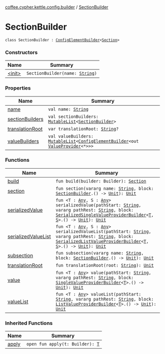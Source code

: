 [coffee.cypher.kettle.config.builder](../index.md) / [SectionBuilder](./index.md)

# SectionBuilder

`class SectionBuilder : `[`ConfigElementBuilder`](../../coffee.cypher.kettle.config.builder.type/-config-element-builder/index.md)`<`[`Section`](../../coffee.cypher.kettle.config/-section/index.md)`>`

### Constructors

| Name | Summary |
|---|---|
| [&lt;init&gt;](-init-.md) | `SectionBuilder(name: `[`String`](https://kotlinlang.org/api/latest/jvm/stdlib/kotlin/-string/index.html)`)` |

### Properties

| Name | Summary |
|---|---|
| [name](name.md) | `val name: `[`String`](https://kotlinlang.org/api/latest/jvm/stdlib/kotlin/-string/index.html) |
| [sectionBuilders](section-builders.md) | `val sectionBuilders: `[`MutableList`](https://kotlinlang.org/api/latest/jvm/stdlib/kotlin.collections/-mutable-list/index.html)`<`[`SectionBuilder`](./index.md)`>` |
| [translationRoot](translation-root.md) | `var translationRoot: `[`String`](https://kotlinlang.org/api/latest/jvm/stdlib/kotlin/-string/index.html)`?` |
| [valueBuilders](value-builders.md) | `val valueBuilders: `[`MutableList`](https://kotlinlang.org/api/latest/jvm/stdlib/kotlin.collections/-mutable-list/index.html)`<`[`ConfigElementBuilder`](../../coffee.cypher.kettle.config.builder.type/-config-element-builder/index.md)`<out `[`ValueProvider`](../../coffee.cypher.kettle.config.value/-value-provider/index.md)`<*>>>` |

### Functions

| Name | Summary |
|---|---|
| [build](build.md) | `fun build(builder: Builder): `[`Section`](../../coffee.cypher.kettle.config/-section/index.md) |
| [section](section.md) | `fun section(vararg name: `[`String`](https://kotlinlang.org/api/latest/jvm/stdlib/kotlin/-string/index.html)`, block: `[`SectionBuilder`](./index.md)`.() -> `[`Unit`](https://kotlinlang.org/api/latest/jvm/stdlib/kotlin/-unit/index.html)`): `[`Unit`](https://kotlinlang.org/api/latest/jvm/stdlib/kotlin/-unit/index.html) |
| [serializedValue](serialized-value.md) | `fun <T : `[`Any`](https://kotlinlang.org/api/latest/jvm/stdlib/kotlin/-any/index.html)`, S : `[`Any`](https://kotlinlang.org/api/latest/jvm/stdlib/kotlin/-any/index.html)`> serializedValue(pathStart: `[`String`](https://kotlinlang.org/api/latest/jvm/stdlib/kotlin/-string/index.html)`, vararg pathRest: `[`String`](https://kotlinlang.org/api/latest/jvm/stdlib/kotlin/-string/index.html)`, block: `[`SerializedSingleValueProviderBuilder`](../../coffee.cypher.kettle.config.builder.value.serialized/-serialized-single-value-provider-builder/index.md)`<`[`T`](serialized-value.md#T)`, `[`S`](serialized-value.md#S)`>.() -> `[`Unit`](https://kotlinlang.org/api/latest/jvm/stdlib/kotlin/-unit/index.html)`): `[`Unit`](https://kotlinlang.org/api/latest/jvm/stdlib/kotlin/-unit/index.html) |
| [serializedValueList](serialized-value-list.md) | `fun <T : `[`Any`](https://kotlinlang.org/api/latest/jvm/stdlib/kotlin/-any/index.html)`, S : `[`Any`](https://kotlinlang.org/api/latest/jvm/stdlib/kotlin/-any/index.html)`> serializedValueList(pathStart: `[`String`](https://kotlinlang.org/api/latest/jvm/stdlib/kotlin/-string/index.html)`, vararg pathRest: `[`String`](https://kotlinlang.org/api/latest/jvm/stdlib/kotlin/-string/index.html)`, block: `[`SerializedListValueProviderBuilder`](../../coffee.cypher.kettle.config.builder.value.serialized/-serialized-list-value-provider-builder/index.md)`<`[`T`](serialized-value-list.md#T)`, `[`S`](serialized-value-list.md#S)`>.() -> `[`Unit`](https://kotlinlang.org/api/latest/jvm/stdlib/kotlin/-unit/index.html)`): `[`Unit`](https://kotlinlang.org/api/latest/jvm/stdlib/kotlin/-unit/index.html) |
| [subsection](subsection.md) | `fun subsection(vararg name: `[`String`](https://kotlinlang.org/api/latest/jvm/stdlib/kotlin/-string/index.html)`, block: `[`SectionBuilder`](./index.md)`.() -> `[`Unit`](https://kotlinlang.org/api/latest/jvm/stdlib/kotlin/-unit/index.html)`): `[`Unit`](https://kotlinlang.org/api/latest/jvm/stdlib/kotlin/-unit/index.html) |
| [translationRoot](translation-root.md) | `fun translationRoot(root: `[`String`](https://kotlinlang.org/api/latest/jvm/stdlib/kotlin/-string/index.html)`): `[`Unit`](https://kotlinlang.org/api/latest/jvm/stdlib/kotlin/-unit/index.html) |
| [value](value.md) | `fun <T : `[`Any`](https://kotlinlang.org/api/latest/jvm/stdlib/kotlin/-any/index.html)`> value(pathStart: `[`String`](https://kotlinlang.org/api/latest/jvm/stdlib/kotlin/-string/index.html)`, vararg pathRest: `[`String`](https://kotlinlang.org/api/latest/jvm/stdlib/kotlin/-string/index.html)`, block: `[`SingleValueProviderBuilder`](../../coffee.cypher.kettle.config.builder.value/-single-value-provider-builder/index.md)`<`[`T`](value.md#T)`>.() -> `[`Unit`](https://kotlinlang.org/api/latest/jvm/stdlib/kotlin/-unit/index.html)`): `[`Unit`](https://kotlinlang.org/api/latest/jvm/stdlib/kotlin/-unit/index.html) |
| [valueList](value-list.md) | `fun <T : `[`Any`](https://kotlinlang.org/api/latest/jvm/stdlib/kotlin/-any/index.html)`> valueList(pathStart: `[`String`](https://kotlinlang.org/api/latest/jvm/stdlib/kotlin/-string/index.html)`, vararg pathRest: `[`String`](https://kotlinlang.org/api/latest/jvm/stdlib/kotlin/-string/index.html)`, block: `[`ListValueProviderBuilder`](../../coffee.cypher.kettle.config.builder.value/-list-value-provider-builder/index.md)`<`[`T`](value-list.md#T)`>.() -> `[`Unit`](https://kotlinlang.org/api/latest/jvm/stdlib/kotlin/-unit/index.html)`): `[`Unit`](https://kotlinlang.org/api/latest/jvm/stdlib/kotlin/-unit/index.html) |

### Inherited Functions

| Name | Summary |
|---|---|
| [apply](../../coffee.cypher.kettle.config.builder.type/-config-element-builder/apply.md) | `open fun apply(t: Builder): `[`T`](../../coffee.cypher.kettle.config.builder.type/-config-element-builder/index.md#T) |
